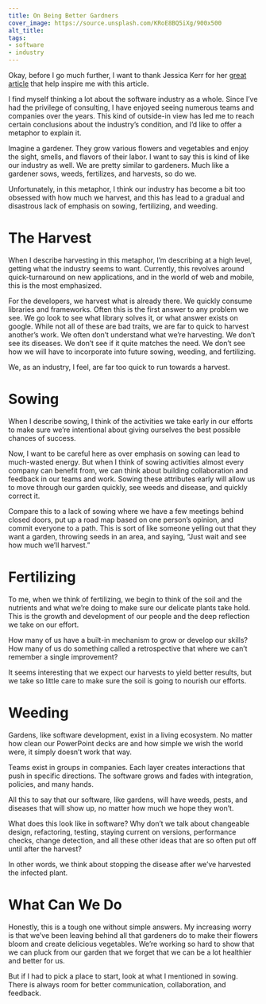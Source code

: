 ```yaml
---
title: On Being Better Gardners
cover_image: https://source.unsplash.com/KRoE8BQ5iXg/900x500
alt_title:
tags:
- software
- industry
---
```

Okay, before I go much further, I want to thank Jessica Kerr for her [great article](https://jessitron.com/2020/08/04/back-when-software-was-a-craft/) that help inspire me with this article.

I find myself thinking a lot about the software industry as a whole. Since I’ve had the privilege of consulting, I have enjoyed seeing numerous teams and companies over the years. This kind of outside-in view has led me to reach certain conclusions about the industry’s condition, and I’d like to offer a metaphor to explain it.

Imagine a gardener. They grow various flowers and vegetables and enjoy the sight, smells, and flavors of their labor. I want to say this is kind of like our industry as well. We are pretty similar to gardeners. Much like a gardener sows, weeds, fertilizes, and harvests, so do we.

Unfortunately, in this metaphor, I think our industry has become a bit too obsessed with how much we harvest, and this has lead to a gradual and disastrous lack of emphasis on sowing, fertilizing, and weeding.

# The Harvest

When I describe harvesting in this metaphor, I’m describing at a high level, getting what the industry seems to want. Currently, this revolves around quick-turnaround on new applications, and in the world of web and mobile, this is the most emphasized.

For the developers, we harvest what is already there. We quickly consume libraries and frameworks. Often this is the first answer to any problem we see. We go look to see what library solves it, or what answer exists on google. While not all of these are bad traits, we are far to quick to harvest another’s work. We often don’t understand what we’re harvesting. We don’t see its diseases. We don’t see if it quite matches the need. We don’t see how we will have to incorporate into future sowing, weeding, and fertilizing.

We, as an industry, I feel, are far too quick to run towards a harvest.

# Sowing

When I describe sowing, I think of the activities we take early in our efforts to make sure we’re intentional about giving ourselves the best possible chances of success.

Now, I want to be careful here as over emphasis on sowing can lead to much-wasted energy. But when I think of sowing activities almost every company can benefit from, we can think about building collaboration and feedback in our teams and work. Sowing these attributes early will allow us to move through our garden quickly, see weeds and disease, and quickly correct it.

Compare this to a lack of sowing where we have a few meetings behind closed doors, put up a road map based on one person’s opinion, and commit everyone to a path. This is sort of like someone yelling out that they want a garden, throwing seeds in an area, and saying, “Just wait and see how much we’ll harvest.”

# Fertilizing

To me, when we think of fertilizing, we begin to think of the soil and the nutrients and what we’re doing to make sure our delicate plants take hold. This is the growth and development of our people and the deep reflection we take on our effort.

How many of us have a built-in mechanism to grow or develop our skills? How many of us do something called a retrospective that where we can’t remember a single improvement?

It seems interesting that we expect our harvests to yield better results, but we take so little care to make sure the soil is going to nourish our efforts.

# Weeding

Gardens, like software development, exist in a living ecosystem. No matter how clean our PowerPoint decks are and how simple we wish the world were, it simply doesn’t work that way.

Teams exist in groups in companies. Each layer creates interactions that push in specific directions. The software grows and fades with integration, policies, and many hands.

All this to say that our software, like gardens, will have weeds, pests, and diseases that will show up, no matter how much we hope they won’t.

What does this look like in software? Why don’t we talk about changeable design, refactoring, testing, staying current on versions, performance checks, change detection, and all these other ideas that are so often put off until after the harvest?

In other words, we think about stopping the disease after we’ve harvested the infected plant.

# What Can We Do

Honestly, this is a tough one without simple answers. My increasing worry is that we’ve been leaving behind all that gardeners do to make their flowers bloom and create delicious vegetables. We’re working so hard to show that we can pluck from our garden that we forget that we can be a lot healthier and better for us.

But if I had to pick a place to start, look at what I mentioned in sowing. There is always room for better communication, collaboration, and feedback.
